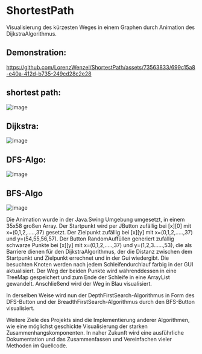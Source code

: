 # ShortestPath
Visualisierung des kürzesten Weges in einem Graphen durch Animation des DijkstraAlgorithmus. 

## Demonstration:


https://github.com/LorenzWenzel/ShortestPath/assets/73563833/699c15a8-e40a-412d-b735-249cd28c2e28



## shortest path: 
![image](https://github.com/LorenzWenzel/ShortestPath/assets/73563833/0777de05-ab89-4b08-ba38-2d21b749193f)

## Dijkstra:
![image](https://github.com/LorenzWenzel/ShortestPath/assets/73563833/3cac518f-2692-4428-a62e-b4dcd7e5b9b3)

## DFS-Algo: 
![image](https://github.com/LorenzWenzel/ShortestPath/assets/73563833/72483a84-1ee1-4f86-a28e-6313da5bfbe5)

## BFS-Algo
![image](https://github.com/LorenzWenzel/ShortestPath/assets/73563833/91455900-e5b0-46d1-8461-f7aabd99cf8c)

Die Animation wurde in der Java.Swing Umgebung umgesetzt, in einem 35x58 großen Array. 
Der Startpunkt wird per JButton zufällig bei [x][0] mit x=(0,1,2,.....,37) gesetzt. 
Der Zielpunkt zufällig bei [x][y] mit x=(0,1,2,.....,37) und y=(54,55,56,57). 
Der Button RandomAuffüllen generiert zufällig schwarze Punkte bei [x][y] mit x=(0,1,2,.....,37) und y=(1,2,3......,53), die als Barriere dienen für den DijkstraAlgorithmus, der die Distanz zwischen dem Startpunkt und Zielpunkt errechnet und in der Gui wiedergibt. Die besuchten Knoten werden nach jedem Schleifendurchlauf farbig in der GUI aktualisiert.  Der Weg der beiden Punkte wird währenddessen in eine TreeMap gespeichert und zum Ende der Schleife in eine ArrayList gewandelt. Anschließend wird der Weg in Blau visualisiert. 

In derselben Weise wird nun der DepthFirstSearch-Algorithmus in Form des DFS-Button und der BreadthFirstSearch-Algorithmus durch den BFS-Button visualisiert.

Weitere Ziele des Projekts sind die Implementierung anderer Algorithmen, wie eine möglichst geschickte Visualisierung der starken Zusammenhangskomponenten. 
In naher Zukunft wird eine ausführliche Dokumentation und das Zusammenfassen und Vereinfachen vieler Methoden im Quellcode.

